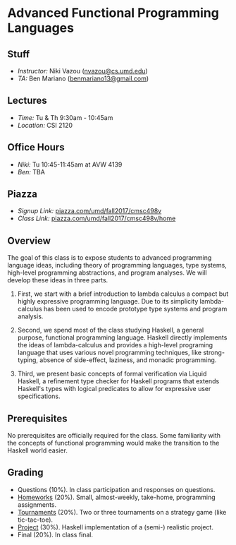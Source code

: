 Advanced Functional Programming Languages
====================================================

Stuff
-----

- *Instructor:* Niki Vazou (nvazou@cs.umd.edu)
- *TA:* Ben Mariano (benmariano13@gmail.com)

Lectures
----------
- *Time:* Tu & Th 9:30am - 10:45am
- *Location:* CSI 2120

Office Hours
-------------
- *Niki:* Tu 10:45-11:45am at AVW 4139
- *Ben:* TBA

Piazza
------
- *Signup Link:* [piazza.com/umd/fall2017/cmsc498v](https://piazza.com/umd/fall2017/cmsc498v)
- *Class Link:* [piazza.com/umd/fall2017/cmsc498v/home](https://piazza.com/umd/fall2017/cmsc498v/home)

Overview
-----------
The goal of this class is to expose students to advanced programming
language ideas, including theory of programming languages, type
systems,  high-level programming abstractions, and program analyses.
We will develop these ideas in three parts.

1. First, we start with a brief introduction to lambda calculus a
compact but highly expressive programming language. Due to its
simplicity lambda-calculus has been used to encode prototype type
systems and program analysis.

2. Second, we spend most of the class studying Haskell, a general
purpose, functional programming language. Haskell directly implements
the ideas of lambda-calculus and provides a high-level programing
language that uses various novel programming techniques, like
strong-typing, absence of side-effect, laziness, and monadic
programming.

3. Third, we present basic concepts of formal verification via Liquid
Haskell, a refinement type checker for Haskell programs that extends
Haskell's types with logical predicates to allow for expressive user
specifications.

Prerequisites
--------------
No prerequisites are officially required for the class. 
Some familiarity with the concepts of functional programming would make 
the transition to the Haskell world easier.  


Grading
-------

- Questions (10%). In class participation and responses on questions.
- [Homeworks](/homeworks.html) (20%). Small, almost-weekly, take-home, programming assignments. 
- [Tournaments](/schedule.html) (20%). Two or three tournaments on a strategy game (like tic-tac-toe).
- [Project](/projects.html) (30%).  Haskell implementation of a (semi-) realistic project. 
- Final (20%). In class final. 
